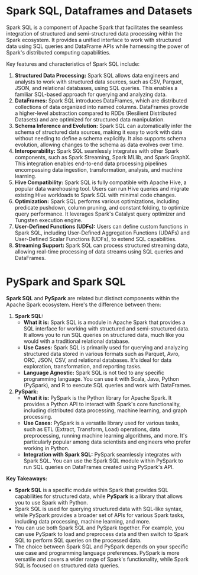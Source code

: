 # Spark SQL, Dataframes and Datasets

Spark SQL is a component of Apache Spark that facilitates the seamless integration of structured and semi-structured data processing within the Spark ecosystem. It provides a unified interface to work with structured data using SQL queries and DataFrame APIs while harnessing the power of Spark's distributed computing capabilities.

Key features and characteristics of Spark SQL include:

1. **Structured Data Processing:** Spark SQL allows data engineers and analysts to work with structured data sources, such as CSV, Parquet, JSON, and relational databases, using SQL queries. This enables a familiar SQL-based approach for querying and analyzing data.
2. **DataFrames:** Spark SQL introduces DataFrames, which are distributed collections of data organized into named columns. DataFrames provide a higher-level abstraction compared to RDDs (Resilient Distributed Datasets) and are optimized for structured data manipulation.
3. **Schema Inference and Evolution:** Spark SQL can automatically infer the schema of structured data sources, making it easy to work with data without needing to define a schema explicitly. It also supports schema evolution, allowing changes to the schema as data evolves over time.
4. **Interoperability:** Spark SQL seamlessly integrates with other Spark components, such as Spark Streaming, Spark MLlib, and Spark GraphX. This integration enables end-to-end data processing pipelines encompassing data ingestion, transformation, analysis, and machine learning.
5. **Hive Compatibility:** Spark SQL is fully compatible with Apache Hive, a popular data warehousing tool. Users can run Hive queries and migrate existing Hive workloads to Spark SQL with minimal code changes.
6. **Optimization:** Spark SQL performs various optimizations, including predicate pushdown, column pruning, and constant folding, to optimize query performance. It leverages Spark's Catalyst query optimizer and Tungsten execution engine.
7. **User-Defined Functions (UDFs):** Users can define custom functions in Spark SQL, including User-Defined Aggregation Functions (UDAFs) and User-Defined Scalar Functions (UDFs), to extend SQL capabilities.
8. **Streaming Support:** Spark SQL can process structured streaming data, allowing real-time processing of data streams using SQL queries and DataFrames.


# PySpark and Spark SQL

**Spark SQL** and **PySpark** are related but distinct components within the Apache Spark ecosystem. Here's the difference between them:

1. **Spark SQL:**
   * **What it is:** Spark SQL is a module in Apache Spark that provides a SQL interface for working with structured and semi-structured data. It allows you to run SQL queries on structured data, much like you would with a traditional relational database.
   * **Use Cases:** Spark SQL is primarily used for querying and analyzing structured data stored in various formats such as Parquet, Avro, ORC, JSON, CSV, and relational databases. It's ideal for data exploration, transformation, and reporting tasks.
   * **Language Agnostic:** Spark SQL is not tied to any specific programming language. You can use it with Scala, Java, Python (PySpark), and R to execute SQL queries and work with DataFrames.
2. **PySpark:**
   * **What it is:** PySpark is the Python library for Apache Spark. It provides a Python API to interact with Spark's core functionality, including distributed data processing, machine learning, and graph processing.
   * **Use Cases:** PySpark is a versatile library used for various tasks, such as ETL (Extract, Transform, Load) operations, data preprocessing, running machine learning algorithms, and more. It's particularly popular among data scientists and engineers who prefer working in Python.
   * **Integration with Spark SQL:** PySpark seamlessly integrates with Spark SQL. You can use the Spark SQL module within PySpark to run SQL queries on DataFrames created using PySpark's API.

**Key Takeaways:**

* **Spark SQL** is a specific module within Spark that provides SQL capabilities for structured data, while **PySpark** is a library that allows you to use Spark with Python.
* Spark SQL is used for querying structured data with SQL-like syntax, while PySpark provides a broader set of APIs for various Spark tasks, including data processing, machine learning, and more.
* You can use both Spark SQL and PySpark together. For example, you can use PySpark to load and preprocess data and then switch to Spark SQL to perform SQL queries on the processed data.
* The choice between Spark SQL and PySpark depends on your specific use case and programming language preferences. PySpark is more versatile and covers a wider range of Spark's functionality, while Spark SQL is focused on structured data queries.
